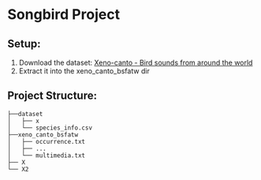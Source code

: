 # Songbird Project

## Setup: 
1. Download the dataset: [Xeno-canto - Bird sounds from around the world](https://www.gbif.org/dataset/b1047888-ae52-4179-9dd5-5448ea342a24#methodology)
1. Extract it into the xeno_canto_bsfatw dir

## Project Structure:
```
├──dataset
│   ├── x  
│   └── species_info.csv  
├──xeno_canto_bsfatw  
│   ├── occurrence.txt  
│   ├── ...
│   └── multimedia.txt  
├── X    
└── X2
```